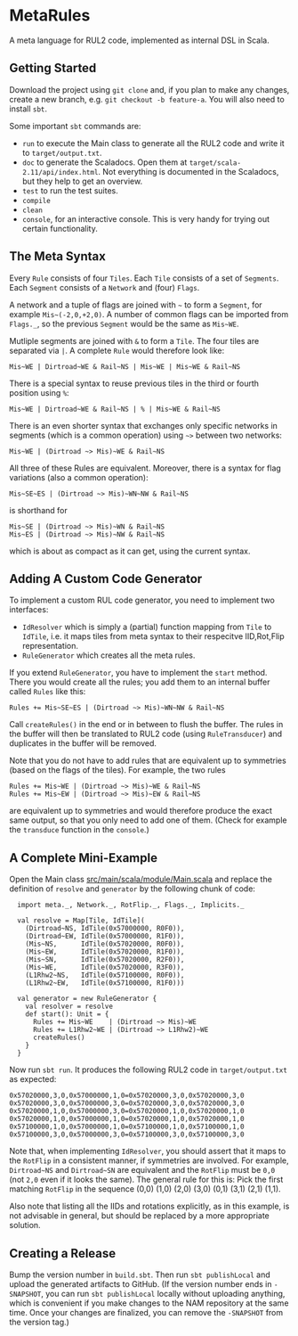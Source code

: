  MetaRules
===========

A meta language for RUL2 code, implemented as internal DSL in Scala.


 Getting Started
-----------------

Download the project using `git clone` and, if you plan to make any changes,
create a new branch, e.g. `git checkout -b feature-a`. You will also need to
install `sbt`.

Some important `sbt` commands are:
- `run` to execute the Main class to generate all the RUL2 code and write it
  to `target/output.txt`.
- `doc` to generate the Scaladocs. Open them at `target/scala-2.11/api/index.html`.
  Not everything is documented in the Scaladocs, but they help to get an
  overview.
- `test` to run the test suites.
- `compile`
- `clean`
- `console`, for an interactive console. This is very handy for trying out
  certain functionality.


 The Meta Syntax
-----------------

Every `Rule` consists of four `Tiles`. Each `Tile` consists of a set of
`Segments`. Each `Segment` consists of a `Network` and (four) `Flags`.

A network and a tuple of flags are joined with `~` to form a `Segment`, for
example `Mis~(-2,0,+2,0)`. A number of common flags can be imported from
`Flags._`, so the previous `Segment` would be the same as `Mis~WE`.

Mutliple segments are joined with `&` to form a `Tile`. The four tiles are
separated via `|`. A complete `Rule` would therefore look like:

    Mis~WE | Dirtroad~WE & Rail~NS | Mis~WE | Mis~WE & Rail~NS

There is a special syntax to reuse previous tiles in the third or fourth
position using `%`:

    Mis~WE | Dirtroad~WE & Rail~NS | % | Mis~WE & Rail~NS

There is an even shorter syntax that exchanges only specific networks in
segments (which is a common operation) using `~>` between two networks:

    Mis~WE | (Dirtroad ~> Mis)~WE & Rail~NS

All three of these Rules are equivalent. Moreover, there is a syntax for
flag variations (also a common operation):

    Mis~SE~ES | (Dirtroad ~> Mis)~WN~NW & Rail~NS

is shorthand for

    Mis~SE | (Dirtroad ~> Mis)~WN & Rail~NS
    Mis~ES | (Dirtroad ~> Mis)~NW & Rail~NS

which is about as compact as it can get, using the current syntax.


 Adding A Custom Code Generator
--------------------------------

To implement a custom RUL code generator, you need to implement two
interfaces:

- `IdResolver` which is simply a (partial) function mapping from `Tile` to
  `IdTile`, i.e. it maps tiles from meta syntax to their respecitve
  IID,Rot,Flip representation.
- `RuleGenerator` which creates all the meta rules.

If you extend `RuleGenerator`, you have to implement the `start` method.
There you would create all the rules; you add them to an internal buffer
called `Rules` like this:

    Rules += Mis~SE~ES | (Dirtroad ~> Mis)~WN~NW & Rail~NS

Call `createRules()` in the end or in between to flush the buffer. The rules
in the buffer will then be translated to RUL2 code (using `RuleTransducer`)
and duplicates in the buffer will be removed.

Note that you do not have to add rules that are equivalent up to symmetries
(based on the flags of the tiles). For example, the two rules

    Rules += Mis~WE | (Dirtroad ~> Mis)~WE & Rail~NS
    Rules += Mis~EW | (Dirtroad ~> Mis)~EW & Rail~NS

are equivalent up to symmetries and would therefore produce the exact same
output, so that you only need to add one of them. (Check for example the
`transduce` function in the `console`.)


 A Complete Mini-Example
-------------------------

Open the Main class [src/main/scala/module/Main.scala](https://github.com/NAMTeam/Network-Addon-Mod/blob/master/src/main/scala/module/Main.scala) and replace the
definition of `resolve` and `generator` by the following chunk of code:

```
  import meta._, Network._, RotFlip._, Flags._, Implicits._

  val resolve = Map[Tile, IdTile](
    (Dirtroad~NS, IdTile(0x57000000, R0F0)),
    (Dirtroad~EW, IdTile(0x57000000, R1F0)),
    (Mis~NS,      IdTile(0x57020000, R0F0)),
    (Mis~EW,      IdTile(0x57020000, R1F0)),
    (Mis~SN,      IdTile(0x57020000, R2F0)),
    (Mis~WE,      IdTile(0x57020000, R3F0)),
    (L1Rhw2~NS,   IdTile(0x57100000, R0F0)),
    (L1Rhw2~EW,   IdTile(0x57100000, R1F0)))

  val generator = new RuleGenerator {
    val resolver = resolve
    def start(): Unit = {
      Rules += Mis~WE    | (Dirtroad ~> Mis)~WE
      Rules += L1Rhw2~WE | (Dirtroad ~> L1Rhw2)~WE
      createRules()
    }
  }
```

Now run `sbt run`. It produces the following RUL2 code in
`target/output.txt` as expected:

    0x57020000,3,0,0x57000000,1,0=0x57020000,3,0,0x57020000,3,0
    0x57020000,3,0,0x57000000,3,0=0x57020000,3,0,0x57020000,3,0
    0x57020000,1,0,0x57000000,3,0=0x57020000,1,0,0x57020000,1,0
    0x57020000,1,0,0x57000000,1,0=0x57020000,1,0,0x57020000,1,0
    0x57100000,1,0,0x57000000,1,0=0x57100000,1,0,0x57100000,1,0
    0x57100000,3,0,0x57000000,3,0=0x57100000,3,0,0x57100000,3,0

Note that, when implementing `IdResolver`, you should assert that it maps to
the `RotFlip` in a consistent manner, if symmetries are involved. For
example, `Dirtroad~NS` and `Dirtroad~SN` are equivalent and the `RotFlip`
must be `0,0` (not `2,0` even if it looks the same). The general rule for
this is: Pick the first matching `RotFlip` in the sequence
(0,0) (1,0) (2,0) (3,0) (0,1) (3,1) (2,1) (1,1).

Also note that listing all the IIDs and rotations explicitly, as in this
example, is not advisable in general, but should be replaced by a more
appropriate solution.


Creating a Release
------------------

Bump the version number in `build.sbt`. Then run `sbt publishLocal` and upload the generated artifacts to GitHub.
(If the version number ends in `-SNAPSHOT`, you can run `sbt publishLocal` locally without uploading anything,
which is convenient if you make changes to the NAM repository at the same time.
Once your changes are finalized, you can remove the `-SNAPSHOT` from the version tag.)
